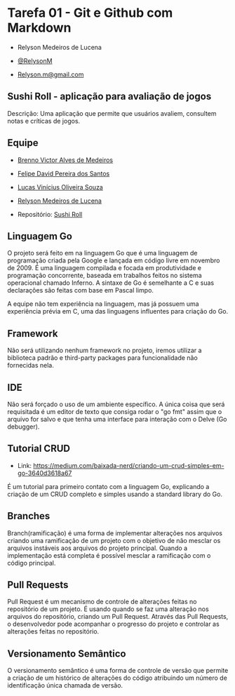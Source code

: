 # Tarefa 01 - Git e Github com Markdown 

  

* Relyson Medeiros de Lucena 

* [@RelysonM](https://github.com/RelysonM) 

* Relyson.m@gmail.com 

  

## Sushi Roll - aplicação para avaliação de jogos 

  

Descrição: Uma aplicação que permite que usuários avaliem, consultem notas e críticas de jogos. 

  

## Equipe 

  

* [Brenno Victor Alves de Medeiros](https://github.com/brennovictor) 

* [Felipe David Pereira dos Santos](https://github.com/felipedavid) 

* [Lucas Vinícius Oliveira Souza](https://github.com/Souza-Lucas) 

* [Relyson Medeiros de Lucena](https://github.com/RelysonM) 

  

* Repositório: [Sushi Roll](https://github.com/felipedavid/sushi_roll)   



## Linguagem Go 

  

O projeto será feito em na linguagem Go que é uma linguagem de programação criada pela Google e lançada em código livre em novembro de 2009. É uma linguagem compilada e focada em produtividade e programação concorrente, baseada em trabalhos feitos no sistema operacional chamado Inferno. A sintaxe de Go é semelhante a C e suas declarações são feitas com base em Pascal limpo. 


A equipe não tem experiência na linguagem, mas já possuem uma experiência prévia em C, uma das linguagens influentes para criação do Go. 



## Framework 

  

Não será utilizando nenhum framework no projeto, iremos utilizar a biblioteca padrão e third-party packages para funcionalidade não fornecidas nela.



## IDE  

  

Não será forçado o uso de um ambiente específico. A única coisa que será requisitada é um editor de texto que consiga rodar o "go fmt" assim que o arquivo for salvo e que tenha uma interface para interação com o Delve (Go debugger). 



## Tutorial CRUD 

  

* Link: https://medium.com/baixada-nerd/criando-um-crud-simples-em-go-3640d3618a67 

  

É um tutorial para primeiro contato com a linguagem Go, explicando a criação de um CRUD completo e simples usando a standard library do Go. 



## Branches 

  

Branch(ramificação) é uma forma de implementar alterações nos arquivos criando uma ramificação de um projeto com o objetivo de não mesclar os arquivos instáveis aos arquivos do projeto principal. Quando a implementação está completa é possível mesclar a ramificação com o código principal. 



## Pull Requests 

  

Pull Request é um mecanismo de controle de alterações feitas no repositório de um projeto. É usando quando se faz uma alteração nos arquivos do repositório, criando um Pull Request. Através das Pull Requests, o desenvolvedor pode acompanhar o progresso do projeto e controlar as alterações feitas no repositório. 



## Versionamento Semântico 

  

O versionamento semântico é uma forma de controle de versão que permite a criação de um histórico de alterações do código atribuindo um número de identificação única chamada de versão. 